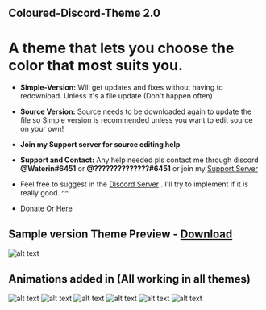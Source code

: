 ## Coloured-Discord-Theme 2.0

# A theme that lets you choose the color that most suits you.

* **Simple-Version:** Will get updates and fixes without having to redownload. Unless it's a file update (Don't happen often)

* **Source Version:** Source needs to be downloaded again to update the file so Simple version is recommended unless you want to edit source on your own!
* **Join my Support server for source editing help**

* **Support and Contact:** Any help needed pls contact me through discord **@Waterin#6451** or **@??????????????#6451** or join my [Support Server](https://discord.gg/ADn3Mqd)

* Feel free to suggest in the [Discord Server](https://discord.gg/ADn3Mqd) . I'll try to implement if it is really good. ^^

* [Donate](https://www.patreon.com/Waterin) [Or Here](https://www.paypal.me/Waterin)

## Sample version Theme Preview - [Download](https://betterdiscord.net/ghdl?id=1885)
![alt text](https://imgur.com/jU2lhQW.jpg)

## Animations added in (All working in all themes)
![alt text](https://media.giphy.com/media/9JgeHpPeaNj2hYdL73/giphy.gif)
![alt text](https://media.giphy.com/media/xlCJ7wgD7lZN0IBOSn/giphy.gif)
![alt text](https://media.giphy.com/media/1zR9vbCbpuyZRXiRQE/giphy.gif)
![alt text](https://media.giphy.com/media/janiPXpnKZGvb28trY/giphy.gif)
![alt text](https://media.giphy.com/media/9ruW34cLnIGXWuMGYP/giphy.gif)
![alt text](https://imgur.com/LTFNb9P.gif)
